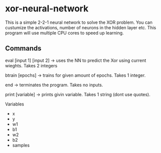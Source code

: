 # xor-neural-network

This is a simple 2-2-1 neural network to solve the XOR problem. You can custumize the activations, number of neurons in the hidden layer etc. This program will use multiple CPU cores to speed up learning.

## Commands

eval [input 1] [input 2] -> uses the NN to predict the Xor using current wieghts. Takes 2 integers

btrain [epochs] -> trains for given amount of epochs. Takes 1 integer.

end -> terminates the program. Takes no inputs.

print [variable] -> prints givin variable. Takes 1 string (dont use quotes).

Variables
- x
- y
- w1
- b1
- w2
- b2
- samples
